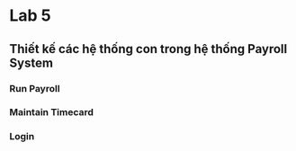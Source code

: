 # Lab 5
## Thiết kế các hệ thống con trong hệ thống Payroll System


### Run Payroll 

### Maintain Timecard 


### Login

 
